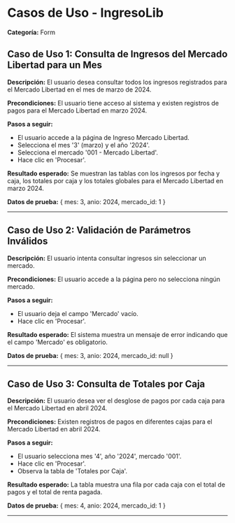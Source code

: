 # Casos de Uso - IngresoLib

**Categoría:** Form

## Caso de Uso 1: Consulta de Ingresos del Mercado Libertad para un Mes

**Descripción:** El usuario desea consultar todos los ingresos registrados para el Mercado Libertad en el mes de marzo de 2024.

**Precondiciones:**
El usuario tiene acceso al sistema y existen registros de pagos para el Mercado Libertad en marzo 2024.

**Pasos a seguir:**
- El usuario accede a la página de Ingreso Mercado Libertad.
- Selecciona el mes '3' (marzo) y el año '2024'.
- Selecciona el mercado '001 - Mercado Libertad'.
- Hace clic en 'Procesar'.

**Resultado esperado:**
Se muestran las tablas con los ingresos por fecha y caja, los totales por caja y los totales globales para el Mercado Libertad en marzo 2024.

**Datos de prueba:**
{ mes: 3, anio: 2024, mercado_id: 1 }

---

## Caso de Uso 2: Validación de Parámetros Inválidos

**Descripción:** El usuario intenta consultar ingresos sin seleccionar un mercado.

**Precondiciones:**
El usuario accede a la página pero no selecciona ningún mercado.

**Pasos a seguir:**
- El usuario deja el campo 'Mercado' vacío.
- Hace clic en 'Procesar'.

**Resultado esperado:**
El sistema muestra un mensaje de error indicando que el campo 'Mercado' es obligatorio.

**Datos de prueba:**
{ mes: 3, anio: 2024, mercado_id: null }

---

## Caso de Uso 3: Consulta de Totales por Caja

**Descripción:** El usuario desea ver el desglose de pagos por cada caja para el Mercado Libertad en abril 2024.

**Precondiciones:**
Existen registros de pagos en diferentes cajas para el Mercado Libertad en abril 2024.

**Pasos a seguir:**
- El usuario selecciona mes '4', año '2024', mercado '001'.
- Hace clic en 'Procesar'.
- Observa la tabla de 'Totales por Caja'.

**Resultado esperado:**
La tabla muestra una fila por cada caja con el total de pagos y el total de renta pagada.

**Datos de prueba:**
{ mes: 4, anio: 2024, mercado_id: 1 }

---

